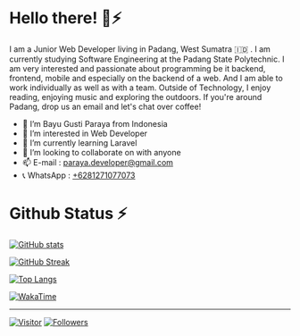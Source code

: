 # Hello there! 👋⚡

I am a Junior Web Developer living in Padang, West Sumatra :indonesia: . I am currently studying Software Engineering at the Padang State Polytechnic. I am very interested and passionate about programming be it backend, frontend, mobile and especially on the backend of a web. And I am able to work individually as well as with a team. Outside of Technology, I enjoy reading, enjoying music and exploring the outdoors. If you're around Padang, drop us an email and let's chat over coffee!

- 👋 I’m Bayu Gusti Paraya from Indonesia 
- 👀 I’m interested in Web Developer
- 🌱 I’m currently learning Laravel
- 💞️ I’m looking to collaborate on with anyone
- 📫 E-mail : <a href="mailto:paraya.developer@gmail.com" target="_blank">paraya.developer@gmail.com</a>
- 📞 WhatsApp : <a href="https://wa.me/6281271077073" target="_blank">+6281271077073</a>



# Github Status ⚡

[![GitHub stats](https://github-readme-stats.vercel.app/api?username=bayugustiparaya&show_icons=true&theme=onedark&include_all_commits=true)](https://github.com/bayugustiparaya)

[![GitHub Streak](https://github-readme-streak-stats.herokuapp.com?user=bayugustiparaya&theme=onedark)](https://github.com/bayugustiparaya)

[![Top Langs](https://github-readme-stats.vercel.app/api/top-langs/?username=bayugustiparaya&theme=onedark&langs_count=7&layout=compact)](https://github.com/bayugustiparaya)

[![WakaTime](https://github-readme-stats.vercel.app/api/wakatime?username=@bayugustiparaya&theme=onedark)](https://github.com/bayugustiparaya)
  
---

[![Visitor](https://visitor-badge.laobi.icu/badge?page_id=bayugustiparaya.bayugustiparaya)](https://github.com/bayugustiparaya) [![Followers](https://img.shields.io/github/followers/bayugustiparaya.svg?style=social&label=Follow)](https://github.com/bayugustiparaya?tab=followers)
